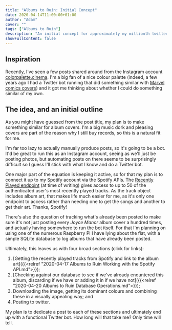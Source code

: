 ```yaml
---
title: "Albums to Ruin: Initial Concept"
date: 2020-04-14T11:00:00+01:00
author: "Adam"
cover: ""
tags: ["Albums to Ruin"]
description: "An initial concept for approximately my millionth twitter bot."
showFullContent: false
---
```


## Inspiration
Recently, I've seen a few posts shared around from the Instagram account 
[colorpalette.cinema](<https://www.instagram.com/colorpalette.cinema/>). 
I'm a big fan of a nice colour palette (indeed, a few years ago I had a 
Twitter bot running that did something similar with 
[Marvel comics covers](<https://www.twitter.com/marvelcovers>)) and it got me
thinking about whether I could do something similar of my own.

## The idea, and an initial outline
As you might have guessed from the post title, my plan is to make something 
similar for album covers. I'm a big music dork and pleasing covers are part of 
the reason why I still buy records, so this is a natural fit for me. 

I'm far too lazy to actually manually produce posts, so it's going to be a bot.
It'd be great to run this as an Instagram account, seeing as we'll just be
posting photos, but automating posts on there seems to be surprisingly difficult 
so I guess I'll stick with what I know and do a Twitter bot.

One major part of the equation is keeping it active, so for that my plan is to 
connect it up to my Spotify account via the Spotify APIs. The 
[Recently Played endpoint](https://developer.spotify.com/documentation/web-api/reference-beta/#endpoint-get-recently-played)
(at time of writing) gives access to up to 50 of the authenticated user's most 
recently played tracks. As the track object includes album art, that makes life 
much easier for me, as it's only one endpoint to access rather than needing one
to get the songs and another to get their art. Thanks, Spotify!

There's also the question of tracking what's already been posted to make sure 
it's not just posting every _Joyce Manor_ album cover a hundred times, and 
actually having somewhere to run the bot itself. For that I'm planning on using
one of the numerous Raspberry Pi I have lying about the flat, with a simple
SQLite database to log albums that have already been posted.

Ultimately, this leaves us with four broad sections (click for links):

1. [Getting the recently played tracks from Spotify and link to the album art]({{<relref "2020-04-17 Albums to Ruin Working with the Spotify API.md">}});
2. [Checking against our database to see if we've already enountered this album,
   discarding if we have or adding it in if we have not]({{<relref "2020-04-20 Albums to Ruin Database Operations.md">}});
3. Downloading the image, getting its dominant colours and combining these in a
   visually appealing way; and
4. Posting to twitter.

My plan is to dedicate a post to each of these sections and ultimately end up
with a functional Twitter bot. How long will that take me? Only time will tell.